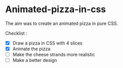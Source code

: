 # Animated-pizza-in-css
The aim was to create an animated pizza in pure CSS.

Checklist : 
- [x] Draw a pizza in CSS with 4 slices
- [x] Animate the pizza
- [ ] Make the cheese strands more realistic
- [ ] Make a better design
